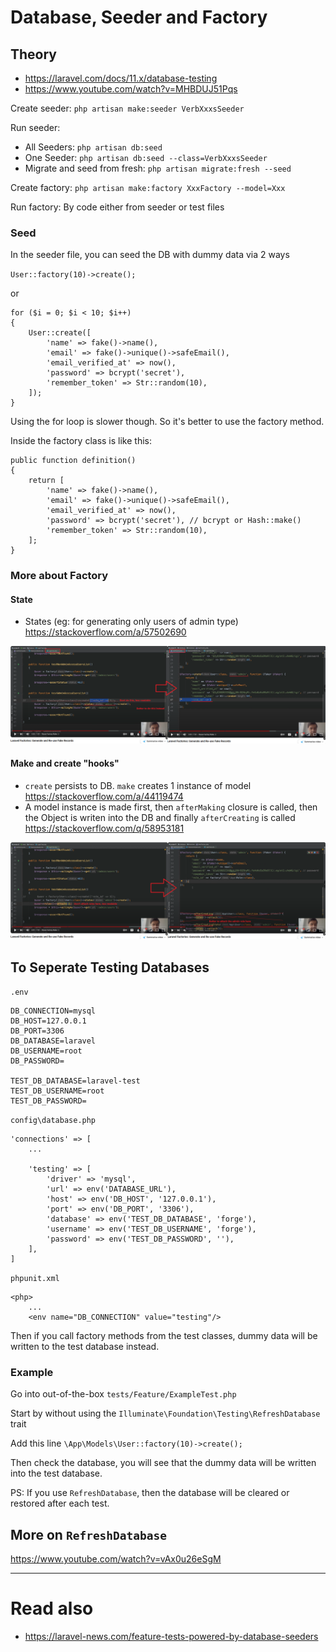 # Database, Seeder and Factory

## Theory

- https://laravel.com/docs/11.x/database-testing
- https://www.youtube.com/watch?v=MHBDUJ51Pqs

Create seeder: `php artisan make:seeder VerbXxxsSeeder`

Run seeder:
- All Seeders: `php artisan db:seed`
- One Seeder: `php artisan db:seed --class=VerbXxxsSeeder`
- Migrate and seed from fresh: `php artisan migrate:fresh --seed`

Create factory: `php artisan make:factory XxxFactory --model=Xxx`

Run factory: By code either from seeder or test files

### Seed

In the seeder file, you can seed the DB with dummy data via 2 ways

`User::factory(10)->create();`

or

```
for ($i = 0; $i < 10; $i++)
{
    User::create([
        'name' => fake()->name(),
        'email' => fake()->unique()->safeEmail(),
        'email_verified_at' => now(),
        'password' => bcrypt('secret'),
        'remember_token' => Str::random(10),
    ]);
}
```

Using the for loop is slower though. So it's better to use the factory method.

Inside the factory class is like this:

```
public function definition()
{
    return [
        'name' => fake()->name(),
        'email' => fake()->unique()->safeEmail(),
        'email_verified_at' => now(),
        'password' => bcrypt('secret'), // bcrypt or Hash::make()
        'remember_token' => Str::random(10),
    ];
}
```

### More about Factory

#### State

- States (eg: for generating only users of admin type) https://stackoverflow.com/a/57502690

![](/Illustrations/state.png)

#### Make and create "hooks"

- `create` persists to DB. `make` creates 1 instance of model https://stackoverflow.com/a/44119474
- A model instance is made first, then `afterMaking` closure is called, then the Object is writen into the DB and finally `afterCreating` is called https://stackoverflow.com/q/58953181

![](/Illustrations/create.png)

## To Seperate Testing Databases

`.env`
```
DB_CONNECTION=mysql
DB_HOST=127.0.0.1
DB_PORT=3306
DB_DATABASE=laravel
DB_USERNAME=root
DB_PASSWORD=

TEST_DB_DATABASE=laravel-test
TEST_DB_USERNAME=root
TEST_DB_PASSWORD=
```

`config\database.php`
```
'connections' => [
	...

    'testing' => [
        'driver' => 'mysql',
        'url' => env('DATABASE_URL'),
        'host' => env('DB_HOST', '127.0.0.1'),
        'port' => env('DB_PORT', '3306'),
        'database' => env('TEST_DB_DATABASE', 'forge'),
        'username' => env('TEST_DB_USERNAME', 'forge'),
        'password' => env('TEST_DB_PASSWORD', ''),
    ],
]
```

`phpunit.xml`
```
<php>
	...
    <env name="DB_CONNECTION" value="testing"/>
```

Then if you call factory methods from the test classes, dummy data will be written to the test database instead.

### Example

Go into out-of-the-box `tests/Feature/ExampleTest.php`

Start by without using the `Illuminate\Foundation\Testing\RefreshDatabase` trait

Add this line `\App\Models\User::factory(10)->create();`

Then check the database, you will see that the dummy data will be written into the test database.

PS: If you use `RefreshDatabase`, then the database will be cleared or restored after each test.

## More on `RefreshDatabase`

https://www.youtube.com/watch?v=vAx0u26eSgM

---

# Read also

- https://laravel-news.com/feature-tests-powered-by-database-seeders
